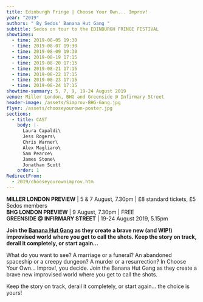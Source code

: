 ```yaml
---
title: Edinburgh Fringe | Choose Your Own... Improv!
year: "2019"
authors: " By Sedos' Banana Hut Gang "
subtitle: Sedos on tour to the EDINBURGH FRINGE FESTIVAL
showtimes:
  - time: 2019-08-05 19:30
  - time: 2019-08-07 19:30
  - time: 2019-08-09 19:30
  - time: 2019-08-19 17:15
  - time: 2019-08-20 17:15
  - time: 2019-08-21 17:15
  - time: 2019-08-22 17:15
  - time: 2019-08-23 17:15
  - time: 2019-08-24 17:15
showtime-summary: 5, 7, 9, 19-24 August 2019
venue: Miller London, BHG and Greenside @ Infirmary Street
header-image: /assets/Simprov-BHG-Gang.jpg
flyer: /assets/chooseyourown-poster.jpg
sections:
  - title: CAST
    body: |-
      Laura Capaldi\
      Jess Rogers\
      Chris Warner\
      Alex Magliaro\
      Sam Pearce\
      James Stone\
      Jonathan Scott
    order: 1
RedirectFrom:
  - 2019/chooseyourownimprov.htm
---
```

**MILLER LONDON PREVIEW** | 5 & 7 August, 7.30pm | £8 standard tickets, £5 Sedos members\
**BHG LONDON PREVIEW** | 9 August, 7.30pm | FREE\
**GREENSIDE @ INFIRMARY STREET** | 19-24 August 2019, 5.15pm

**Join the [Banana Hut Gang](/regular-events/simprov) as they create a brave new (and WIP!) improvised world where you get to call the shots. Keep the story on track, derail it completely, or start again...**

What do you want to see? A marriage or a funeral? An abandoned spaceship or a creepy dungeon? A murder or a resurrection? In Choose Your Own... Improv!, you decide. Join the Banana Hut Gang as they create a brave new improvised world where you get to call the shots.

Keep the story on track, derail it completely, or start again... the choice is yours!